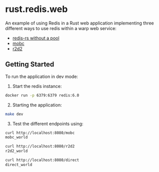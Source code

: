 # rust.redis.web

An example of using Redis in a Rust web application implementing three different ways to use 
redis within a warp web service:

* [redis-rs without a pool](https://github.com/mitsuhiko/redis-rs) 
* [mobc](https://github.com/importcjj/mobc)
* [r2d2](https://github.com/sorccu/r2d2-redis)

## Getting Started

To run the application in dev mode:

1. Start the redis instance:

```bash
docker run -p 6379:6379 redis:6.0
```

2. Starting the application:

```bash
make dev
```

3. Test the different endpoints using:

```bash
curl http://localhost:8080/mobc
mobc_world

curl http://localhost:8080/r2d2
r2d2_world

curl http://localhost:8080/direct
direct_world
```
